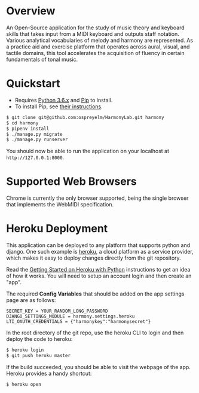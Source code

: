 # Overview

An Open-Source application for the study of music theory and keyboard skills that takes input from a MIDI keyboard and outputs staff notation. Various analytical vocabularies of melody and harmony are represented. As a practice aid and exercise platform that operates across aural, visual, and tactile domains, this tool accelerates the acquisition of fluency in certain fundamentals of tonal music.

# Quickstart

- Requires [Python 3.6.x](http://python.org/download/releases/) and [Pip](http://www.pip-installer.org/) to install. 
- To install Pip, see [their instructions](http://www.pip-installer.org/en/latest/installing.html).

```sh
$ git clone git@github.com:ospreyelm/HarmonyLab.git harmony
$ cd harmony
$ pipenv install
$ ./manage.py migrate
$ ./manage.py runserver
```
You should now be able to run the application on your localhost at ```http://127.0.0.1:8000```. 

# Supported Web Browsers

Chrome is currently the only browser supported, being the single browser that implements the WebMIDI specification.

# Heroku Deployment

This application can be deployed to any platform that supports python and django. One such example is 
[heroku](https://heroku.com/), a cloud platform as a service provider, which makes it easy to deploy changes
directly from the git repository. 

Read the [Getting Started on Heroku with Python](https://devcenter.heroku.com/articles/getting-started-with-python#introduction)
instructions to get an idea of how it works. You will need to setup an account login and then create an "app".

The required  **Config Variables** that should be added on the app settings page are as follows:

```
SECRET_KEY = YOUR_RANDOM_LONG_PASSWORD
DJANGO_SETTINGS_MODULE = harmony.settings.heroku
LTI_OAUTH_CREDENTIALS = {"harmonykey":"harmonysecret"}
```

In the root directory of the git repo, use the heroku CLI to login and then deploy the code to heroku:

```bash
$ heroku login
$ git push heroku master
```

If the build succeeded, you should be able to visit the webpage of the app. Heroku provides a handy shortcut:

```bash
$ heroku open
```
